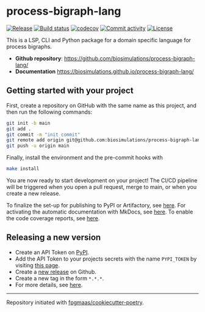 # process-bigraph-lang

[![Release](https://img.shields.io/github/v/release/biosimulations/process-bigraph-lang)](https://img.shields.io/github/v/release/biosimulations/process-bigraph-lang)
[![Build status](https://img.shields.io/github/actions/workflow/status/biosimulations/process-bigraph-lang/main.yml?branch=main)](https://github.com/biosimulations/process-bigraph-lang/actions/workflows/main.yml?query=branch%3Amain)
[![codecov](https://codecov.io/gh/biosimulations/process-bigraph-lang/branch/main/graph/badge.svg)](https://codecov.io/gh/biosimulations/process-bigraph-lang)
[![Commit activity](https://img.shields.io/github/commit-activity/m/biosimulations/process-bigraph-lang)](https://img.shields.io/github/commit-activity/m/biosimulations/process-bigraph-lang)
[![License](https://img.shields.io/github/license/biosimulations/process-bigraph-lang)](https://img.shields.io/github/license/biosimulations/process-bigraph-lang)

This is a LSP, CLI and Python package for a domain specific language for process bigraphs.

- **Github repository**: <https://github.com/biosimulations/process-bigraph-lang/>
- **Documentation** <https://biosimulations.github.io/process-bigraph-lang/>

## Getting started with your project

First, create a repository on GitHub with the same name as this project, and then run the following commands:

```bash
git init -b main
git add .
git commit -m "init commit"
git remote add origin git@github.com:biosimulations/process-bigraph-lang.git
git push -u origin main
```

Finally, install the environment and the pre-commit hooks with

```bash
make install
```

You are now ready to start development on your project!
The CI/CD pipeline will be triggered when you open a pull request, merge to main, or when you create a new release.

To finalize the set-up for publishing to PyPI or Artifactory, see [here](https://fpgmaas.github.io/cookiecutter-poetry/features/publishing/#set-up-for-pypi).
For activating the automatic documentation with MkDocs, see [here](https://fpgmaas.github.io/cookiecutter-poetry/features/mkdocs/#enabling-the-documentation-on-github).
To enable the code coverage reports, see [here](https://fpgmaas.github.io/cookiecutter-poetry/features/codecov/).

## Releasing a new version

- Create an API Token on [PyPI](https://pypi.org/).
- Add the API Token to your projects secrets with the name `PYPI_TOKEN` by visiting [this page](https://github.com/biosimulations/process-bigraph-lang/settings/secrets/actions/new).
- Create a [new release](https://github.com/biosimulations/process-bigraph-lang/releases/new) on Github.
- Create a new tag in the form `*.*.*`.
- For more details, see [here](https://fpgmaas.github.io/cookiecutter-poetry/features/cicd/#how-to-trigger-a-release).

---

Repository initiated with [fpgmaas/cookiecutter-poetry](https://github.com/fpgmaas/cookiecutter-poetry).
